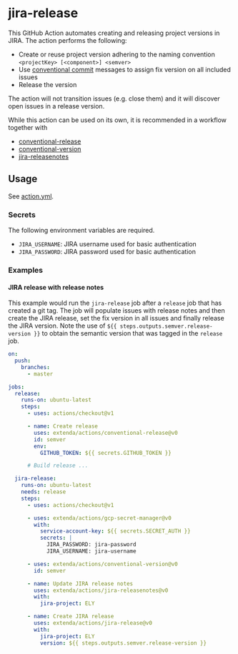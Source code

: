 # jira-release

This GitHub Action automates creating and releasing project versions in JIRA. The action performs the following:

  * Create or reuse project version adhering to the naming convention `<projectKey> [<component>] <semver>`
  * Use  [conventional commit](https://conventionalcommits.org) messages to assign fix version on all included issues
  * Release the version

The action will not transition issues (e.g. close them) and it will discover open issues in a release version.

While this action can be used on its own, it is recommended in a workflow together with

  * [conventional-release](../conventional-release#readme)
  * [conventional-version](../conventional-version#readme)
  * [jira-releasenotes](../jira-releasenotes)

## Usage

See [action.yml](action.yml).

### Secrets

The following environment variables are required.

  * `JIRA_USERNAME`: JIRA username used for basic authentication
  * `JIRA_PASSWORD`: JIRA password used for basic authentication

### Examples

#### JIRA release with release notes

This example would run the `jira-release` job after a `release` job that has created a git tag. The job will
populate issues with release notes and then create the JIRA release, set the fix version in all issues and finally
release the JIRA version. Note the use of `${{ steps.outputs.semver.release-version }}` to obtain the semantic version
that was tagged in the `release` job.

```yaml
on:
  push:
    branches:
      - master

jobs:
  release:
    runs-on: ubuntu-latest
    steps:
      - uses: actions/checkout@v1

      - name: Create release
        uses: extenda/actions/conventional-release@v0
        id: semver
        env:
          GITHUB_TOKEN: ${{ secrets.GITHUB_TOKEN }}

      # Build release ...

  jira-release:
    runs-on: ubuntu-latest
    needs: release
    steps:
      - uses: actions/checkout@v1

      - uses: extenda/actions/gcp-secret-manager@v0
        with:
          service-account-key: ${{ secrets.SECRET_AUTH }}
          secrets: |
            JIRA_PASSWORD: jira-password
            JIRA_USERNAME: jira-username

      - uses: extenda/actions/conventional-version@v0
        id: semver

      - name: Update JIRA release notes
        uses: extenda/actions/jira-releasenotes@v0
        with:
          jira-project: ELY

      - name: Create JIRA release
        uses: extenda/actions/jira-release@v0
        with:
          jira-project: ELY
          version: ${{ steps.outputs.semver.release-version }}
```

